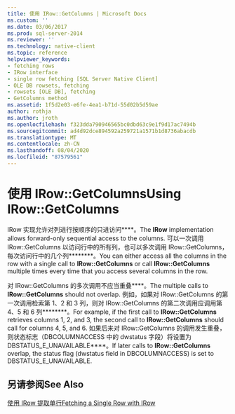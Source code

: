 ```yaml
---
title: 使用 IRow::GetColumns | Microsoft Docs
ms.custom: ''
ms.date: 03/06/2017
ms.prod: sql-server-2014
ms.reviewer: ''
ms.technology: native-client
ms.topic: reference
helpviewer_keywords:
- fetching rows
- IRow interface
- single row fetching [SQL Server Native Client]
- OLE DB rowsets, fetching
- rowsets [OLE DB], fetching
- GetColumns method
ms.assetid: 1f5d2e03-e6fe-4ea1-b71d-55d02b5d59ae
author: rothja
ms.author: jroth
ms.openlocfilehash: f323dda790946565bc0dbd63c9e1f9d17ac7494b
ms.sourcegitcommit: ad4d92dce894592a259721a1571b1d8736abacdb
ms.translationtype: MT
ms.contentlocale: zh-CN
ms.lasthandoff: 08/04/2020
ms.locfileid: "87579561"
---
```

# <a name="using-irowgetcolumns"></a><span data-ttu-id="7f8e0-102">使用 IRow::GetColumns</span><span class="sxs-lookup"><span data-stu-id="7f8e0-102">Using IRow::GetColumns</span></span>
  <span data-ttu-id="7f8e0-103">IRow 实现允许对列进行按顺序的只进访问\*\*\*\*。</span><span class="sxs-lookup"><span data-stu-id="7f8e0-103">The **IRow** implementation allows forward-only sequential access to the columns.</span></span> <span data-ttu-id="7f8e0-104">可以一次调用 IRow::GetColumns 以访问行中的所有列，也可以多次调用 IRow::GetColumns，每次访问行中的几个列\*\*\*\*\*\*\*\*。</span><span class="sxs-lookup"><span data-stu-id="7f8e0-104">You can either access all the columns in the row with a single call to **IRow::GetColumns** or call **IRow::GetColumns** multiple times every time that you access several columns in the row.</span></span>  
  
 <span data-ttu-id="7f8e0-105">对 IRow::GetColumns 的多次调用不应当重叠\*\*\*\*。</span><span class="sxs-lookup"><span data-stu-id="7f8e0-105">The multiple calls to **IRow::GetColumns** should not overlap.</span></span> <span data-ttu-id="7f8e0-106">例如，如果对 IRow::GetColumns 的第一次调用检索第 1、2 和 3 列，则对 IRow::GetColumns 的第二次调用应调用第 4、5 和 6 列\*\*\*\*\*\*\*\*。</span><span class="sxs-lookup"><span data-stu-id="7f8e0-106">For example, if the first call to **IRow::GetColumns** retrieves columns 1, 2, and 3, the second call to **IRow::GetColumns** should call for columns 4, 5, and 6.</span></span> <span data-ttu-id="7f8e0-107">如果后来对 IRow::GetColumns 的调用发生重叠，则状态标志（DBCOLUMNACCESS 中的 dwstatus 字段）将设置为 DBSTATUS_E_UNAVAILABLE\*\*\*\*。</span><span class="sxs-lookup"><span data-stu-id="7f8e0-107">If later calls to **IRow::GetColumns** overlap, the status flag (dwstatus field in DBCOLUMNACCESS) is set to DBSTATUS_E_UNAVAILABLE.</span></span>  
  
## <a name="see-also"></a><span data-ttu-id="7f8e0-108">另请参阅</span><span class="sxs-lookup"><span data-stu-id="7f8e0-108">See Also</span></span>  
 [<span data-ttu-id="7f8e0-109">使用 IRow 提取单行</span><span class="sxs-lookup"><span data-stu-id="7f8e0-109">Fetching a Single Row with IRow</span></span>](fetching-a-single-row-with-irow.md)  
  
  
